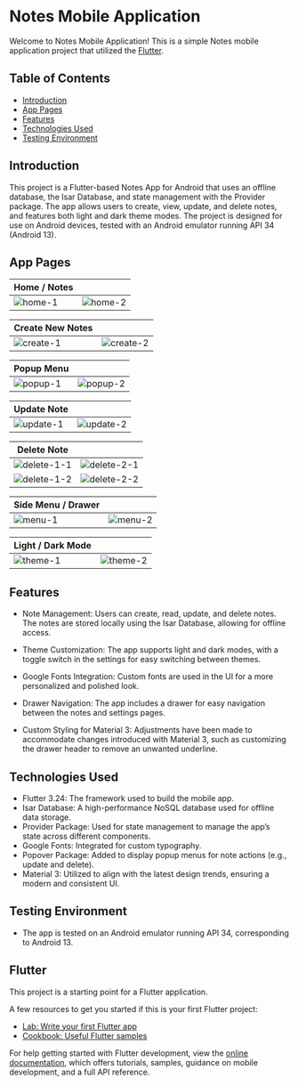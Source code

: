 # Notes Mobile Application
Welcome to Notes Mobile Application! This is a simple Notes mobile application project that utilized the [Flutter](https://docs.flutter.dev/).

## Table of Contents
- [Introduction](#introduction)
- [App Pages](#app-pages)
- [Features](#features)
- [Technologies Used](#technologies-used)
- [Testing Environment](#testing-environment)

## Introduction
This project is a Flutter-based Notes App for Android that uses an offline database, the Isar Database, and state management with the Provider package. The app allows users to create, view, update, and delete notes, and features both light and dark theme modes. The project is designed for use on Android devices, tested with an Android emulator running API 34 (Android 13).

## App Pages
|  Home / Notes                             |                            |
|-----------------------------------------|-----------------------------------------|
| ![home-1](https://github.com/user-attachments/assets/83ef546c-fa37-4004-8980-2691d8daf095) | ![home-2](https://github.com/user-attachments/assets/13019204-2a3b-462d-8cab-cbb8ceef2771) |

|  Create New Notes                             |                            |
|-----------------------------------------|-----------------------------------------|
| ![create-1](https://github.com/user-attachments/assets/1a94354a-274b-4256-8aac-0b2b7e7a427e) | ![create-2](https://github.com/user-attachments/assets/e7d33aaf-01c6-49df-a4fb-20dc674d506b) |

|  Popup Menu                             |                            |
|-----------------------------------------|-----------------------------------------|
|  ![popup-1](https://github.com/user-attachments/assets/972889ec-0fd9-4451-b9e9-1a56c68ede76)| ![popup-2](https://github.com/user-attachments/assets/af78c9c0-7cd0-4ecd-a78f-3a6ff81ecd28) |

|  Update Note                             |                            |
|-----------------------------------------|-----------------------------------------|
| ![update-1](https://github.com/user-attachments/assets/4dc5f6f0-e15f-4ca1-9512-226d75a9a559) | ![update-2](https://github.com/user-attachments/assets/c9fa9548-4693-45a5-8f2f-0665b64c09da) |

|  Delete Note                             |                            |
|-----------------------------------------|-----------------------------------------|
| ![delete-1-1](https://github.com/user-attachments/assets/f5258c8f-c86f-4b8b-9f8d-80a1348898be) | ![delete-2-1](https://github.com/user-attachments/assets/d71dfb51-bb82-4464-872c-7da2eb240663) |
| ![delete-1-2](https://github.com/user-attachments/assets/bffafb58-7193-4132-971d-d5ab12d83afd) | ![delete-2-2](https://github.com/user-attachments/assets/2bcd3bd0-3b02-48b1-bf12-fe61bb4760f6) |

|  Side Menu / Drawer                             |                            |
|-----------------------------------------|-----------------------------------------|
| ![menu-1](https://github.com/user-attachments/assets/eed8ad24-ba49-4bfc-bb2c-fe4ece22e383) | ![menu-2](https://github.com/user-attachments/assets/40d8eb7f-370c-4551-87dd-6f37235f2b18) |

|  Light / Dark Mode                             |                            |
|-----------------------------------------|-----------------------------------------|
| ![theme-1](https://github.com/user-attachments/assets/e1f29ef3-8db0-446f-898b-5153c3140ea8) | ![theme-2](https://github.com/user-attachments/assets/39dc9471-5aff-4344-9e2a-a95cde1e742f) |

## Features
- Note Management: Users can create, read, update, and delete notes. The notes are stored locally using the Isar Database, allowing for offline access.

- Theme Customization: The app supports light and dark modes, with a toggle switch in the settings for easy switching between themes.

- Google Fonts Integration: Custom fonts are used in the UI for a more personalized and polished look.

- Drawer Navigation: The app includes a drawer for easy navigation between the notes and settings pages.

- Custom Styling for Material 3: Adjustments have been made to accommodate changes introduced with Material 3, such as customizing the drawer header to remove an unwanted underline.

## Technologies Used
- Flutter 3.24: The framework used to build the mobile app.
- Isar Database: A high-performance NoSQL database used for offline data storage.
- Provider Package: Used for state management to manage the app’s state across different components.
- Google Fonts: Integrated for custom typography.
- Popover Package: Added to display popup menus for note actions (e.g., update and delete).
- Material 3: Utilized to align with the latest design trends, ensuring a modern and consistent UI.

## Testing Environment
- The app is tested on an Android emulator running API 34, corresponding to Android 13.

## Flutter

This project is a starting point for a Flutter application.

A few resources to get you started if this is your first Flutter project:

- [Lab: Write your first Flutter app](https://docs.flutter.dev/get-started/codelab)
- [Cookbook: Useful Flutter samples](https://docs.flutter.dev/cookbook)

For help getting started with Flutter development, view the
[online documentation](https://docs.flutter.dev/), which offers tutorials,
samples, guidance on mobile development, and a full API reference.
